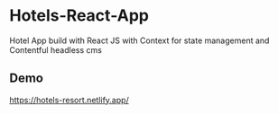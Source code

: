 # Hotels-React-App
Hotel App build with React JS with Context for state management and Contentful headless cms
## Demo
https://hotels-resort.netlify.app/
